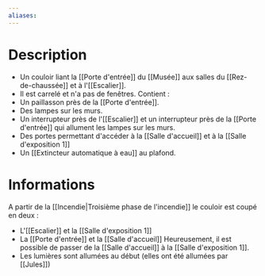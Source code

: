 ```yaml
---
aliases:
---
```

# Description
- Un couloir liant la [[Porte d'entrée]] du [[Musée]] aux salles du [[Rez-de-chaussée]] et à l'[[Escalier]].
- Il est carrelé et n'a pas de fenêtres.
Contient : 
- Un paillasson près de la [[Porte d'entrée]]. 
- Des lampes sur les murs.
- Un interrupteur près de l'[[Escalier]] et un interrupteur près de la [[Porte d'entrée]] qui allument les lampes sur les murs.
- Des portes permettant d'accéder à la [[Salle d'accueil]] et à la [[Salle d'exposition 1]]
- Un [[Extincteur automatique à eau]] au plafond.
# Informations
A partir de la [[Incendie|Troisième phase de l'incendie]] le couloir est coupé en deux : 
- L'[[Escalier]] et la [[Salle d'exposition 1]]
- La [[Porte d'entrée]] et la [[Salle d'accueil]]
Heureusement, il est possible de passer de la [[Salle d'accueil]] à la [[Salle d'exposition 1]].
- Les lumières sont allumées au début (elles ont été allumées par [[Jules]])